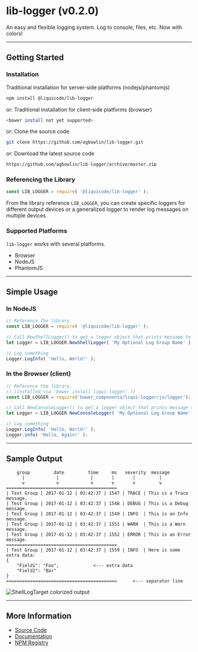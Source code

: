 

# lib-logger (v0.2.0)

An easy and flexible logging system. Log to console, files, etc. Now with colors!


---------------------------------------------------------------------


## Getting Started

### Installation

Traditional installation for server-side platforms (nodejs/phantomjs)

```bash
npm install @liquicode/lib-logger
```

or: Traditional installation for client-side platforms (browser)

```bash
<bower install not yet supported>
```

or: Clone the source code

```bash
git clone https://github.com/agbowlin/lib-logger.git
```

or: Download the latest source code

```bash
https://github.com/agbowlin/lib-logger/archive/master.zip
```


### Referencing the Library

```javascript
const LIB_LOGGER = require( '@liquicode/lib-logger' );
```

From the library reference `LIB_LOGGER`, you can create specific loggers for
different output devices or a generalized logger to render log messages on
multiple devices.


### Supported Platforms

`lib-logger` works with several platforms.

- Browser
- NodeJS
- PhantomJS


---------------------------------------------------------------------


## Simple Usage

### In NodeJS

```javascript
// Reference the library.
const LIB_LOGGER = require( '@liquicode/lib-logger' );

// Call NewShellLogger() to get a logger object that prints message to the console.
let Logger = LIB_LOGGER.NewShellLogger( 'My Optional Log Group Name' );

// Log something
Logger.LogInfo( 'Hello, World!' );
```

### In the Browser (client)

```javascript
// Reference the library.
// (installed via 'bower install liqui-logger' ?)
const LIB_LOGGER = require('bower_components/liqui-logger/js/logger');

// Call NewConsoleLogger() to get a logger object that prints message to the console.
let Logger = LIB_LOGGER.NewConsoleLogger( 'My Optional Log Group Name' );

// Log something
Logger.LogInfo( 'Hello, World!' );
Logger.info( 'Hello, Again!' );
```


---------------------------------------------------------------------


## Sample Output

```
    group         date         time     ms   severity  message
      |            |            |       |       |         |
      v            v            v       v       v         v
==========================================
| Test Group | 2017-01-12 | 03:42:37 | 1547 | TRACE | This is a Trace message.
| Test Group | 2017-01-12 | 03:42:37 | 1548 | DEBUG | This is a Debug message.
| Test Group | 2017-01-12 | 03:42:37 | 1549 | INFO  | This is an Info message.
| Test Group | 2017-01-12 | 03:42:37 | 1551 | WARN  | This is a Warn message.
| Test Group | 2017-01-12 | 03:42:37 | 1552 | ERROR | This is an Error message.
==========================================
| Test Group | 2017-01-12 | 03:42:37 | 1559 | INFO  | Here is some extra data:
{
    "Field1": "Foo",             <--- extra data
    "Field2": "Bar"
}
==========================================      <--- separator line
```

![ShellLogTarget colorized output](http://lib-logger.liquicode.com/media/logger-color-output.png)


---------------------------------------------------------------------


## More Information

- [Source Code](https://github.com/agbowlin/lib-logger)
- [Documentation](http://lib-logger.liquicode.com)
- [NPM Registry](https://www.npmjs.com/package/@liquicode/lib-logger)

